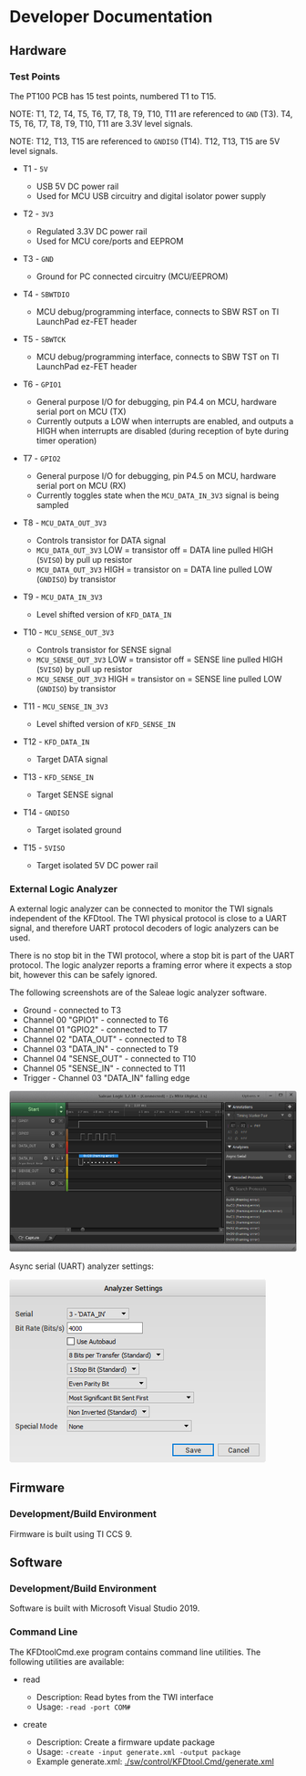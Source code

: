 # Developer Documentation

## Hardware

### Test Points

The PT100 PCB has 15 test points, numbered T1 to T15.

NOTE: T1, T2, T4, T5, T6, T7, T8, T9, T10, T11 are referenced to `GND` (T3). T4, T5, T6, T7, T8, T9, T10, T11 are 3.3V level signals.

NOTE: T12, T13, T15 are referenced to `GNDISO` (T14). T12, T13, T15 are 5V level signals.

* T1 - `5V`
    * USB 5V DC power rail
    * Used for MCU USB circuitry and digital isolator power supply

* T2 - `3V3`
    * Regulated 3.3V DC power rail
    * Used for MCU core/ports and EEPROM

* T3 - `GND`
    * Ground for PC connected circuitry (MCU/EEPROM)

* T4 - `SBWTDIO`
    * MCU debug/programming interface, connects to SBW RST on TI LaunchPad ez-FET header

* T5 - `SBWTCK`
    * MCU debug/programming interface, connects to SBW TST on TI LaunchPad ez-FET header

* T6 - `GPIO1`
    * General purpose I/O for debugging, pin P4.4 on MCU, hardware serial port on MCU (TX)
    * Currently outputs a LOW when interrupts are enabled, and outputs a HIGH when interrupts are disabled (during reception of byte during timer operation)

* T7 - `GPIO2`
    * General purpose I/O for debugging, pin P4.5 on MCU, hardware serial port on MCU (RX)
    * Currently toggles state when the `MCU_DATA_IN_3V3` signal is being sampled

* T8 - `MCU_DATA_OUT_3V3`
    * Controls transistor for DATA signal
    * `MCU_DATA_OUT_3V3` LOW = transistor off = DATA line pulled HIGH (`5VISO`) by pull up resistor
    * `MCU_DATA_OUT_3V3` HIGH = transistor on = DATA line pulled LOW (`GNDISO`) by transistor

* T9 - `MCU_DATA_IN_3V3`
    * Level shifted version of `KFD_DATA_IN`

* T10 - `MCU_SENSE_OUT_3V3`
    * Controls transistor for SENSE signal
    * `MCU_SENSE_OUT_3V3` LOW = transistor off = SENSE line pulled HIGH (`5VISO`) by pull up resistor
    * `MCU_SENSE_OUT_3V3` HIGH = transistor on = SENSE line pulled LOW (`GNDISO`) by transistor

* T11 - `MCU_SENSE_IN_3V3`
    * Level shifted version of `KFD_SENSE_IN`

* T12 - `KFD_DATA_IN`
    * Target DATA signal

* T13 - `KFD_SENSE_IN`
    * Target SENSE signal

* T14 - `GNDISO`
    * Target isolated ground

* T15 - `5VISO`
    * Target isolated 5V DC power rail

### External Logic Analyzer

A external logic analyzer can be connected to monitor the TWI signals independent of the KFDtool. The TWI physical protocol is close to a UART signal, and therefore UART protocol decoders of logic analyzers can be used.

There is no stop bit in the TWI protocol, where a stop bit is part of the UART protocol. The logic analyzer reports a framing error where it expects a stop bit, however this can be safely ignored.

The following screenshots are of the Saleae logic analyzer software.

* Ground - connected to T3
* Channel 00 "GPIO1" - connected to T6
* Channel 01 "GPIO2" - connected to T7
* Channel 02 "DATA_OUT" - connected to T8
* Channel 03 "DATA_IN" - connected to T9
* Channel 04 "SENSE_OUT" - connected to T10
* Channel 05 "SENSE_IN" - connected to T11
* Trigger - Channel 03 "DATA_IN" falling edge

![image](pic/logic_data.png)

Async serial (UART) analyzer settings:

![image](pic/logic_settings.png)

## Firmware

### Development/Build Environment

Firmware is built using TI CCS 9.

## Software

### Development/Build Environment

Software is built with Microsoft Visual Studio 2019.

### Command Line

The KFDtoolCmd.exe program contains command line utilities. The following utilities are available:

* read
    * Description: Read bytes from the TWI interface
    * Usage: `-read -port COM#`

* create
    * Description: Create a firmware update package
    * Usage: `-create -input generate.xml -output package`
    * Example generate.xml: [./sw/control/KFDtool.Cmd/generate.xml](./sw/control/KFDtool.Cmd/generate.xml)
